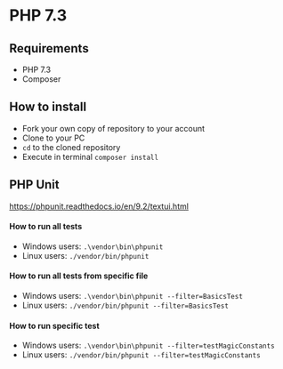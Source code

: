 # PHP 7.3

## Requirements

 * PHP 7.3
 * Composer

## How to install
 * Fork your own copy of repository to your account
 * Clone to your PC
 * `cd` to the cloned repository
 * Execute in terminal `composer install`
 
## PHP Unit
https://phpunit.readthedocs.io/en/9.2/textui.html
 
#### How to run all tests
 * Windows users: `.\vendor\bin\phpunit`
 * Linux users: `./vendor/bin/phpunit`
 
#### How to run all tests from specific file
 * Windows users: `.\vendor\bin\phpunit --filter=BasicsTest`
 * Linux users: `./vendor/bin/phpunit --filter=BasicsTest`
 
#### How to run specific test
 * Windows users: `.\vendor\bin\phpunit --filter=testMagicConstants`
 * Linux users: `./vendor/bin/phpunit --filter=testMagicConstants`